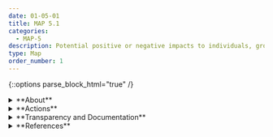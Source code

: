 ```yaml
---
date: 01-05-01
title: MAP 5.1
categories:
  - MAP-5
description: Potential positive or negative impacts to individuals, groups, communities, organizations, or society are regularly identified and documented.
type: Map
order_number: 1
---
```


{::options parse_block_html="true" /}


<details>
<summary markdown="span">**About**</summary>
<br>
AI systems are socio-technical in nature and can have positive, neutral, or negative implications that extend beyond their stated purpose. Negative impacts can be wide- ranging and affect individuals, groups, communities, organizations, and society, as well as the environment and national security. 

The Map function provides an opportunity for organizations to assess potential AI system impacts based on identified risks. This enables organizations to create a baseline for system monitoring and to increase opportunities for detecting emergent risks. Impact assessments also help to identify new benefits and purposes which may arise from AI system use. After an AI system is deployed, engaging different stakeholder groups – who may be aware of, or experience, benefits or negative impacts that are unknown to AI actors – allows organizations to understand and monitor system benefits and impacts more readily.

</details>

<details>
<summary markdown="span">**Actions**</summary>

* Establish and document stakeholder engagement processes at the earliest stages of system formulation to identify potential impacts from the AI system on individuals, groups, communities, organizations, and society. 
* Employ methods such as value sensitive design (VSD) to identify misalignments between organizational and societal values, and system implementation and impact. 
* Identify approaches to engage, capture, and incorporate input from system users and other key stakeholders to assist with continuous monitoring for impacts and emergent risks. Incorporate quantitative, qualitative, and mixed methods in the assessment and documentation of potential impacts to individuals, groups, communities, organizations, and society. 
* Identify a team (internal or external) that is independent of AI design and development functions to assess AI system benefits, positive and negative impacts and their likelihood. 
* Develop impact assessment procedures that incorporate socio-technical elements and methods and plan to normalize across organizational culture. Regularly review and refine impact assessment processes. 

</details>

<details>
<summary markdown="span">**Transparency and Documentation**</summary>
<br>
**Organizations can document the following:**
- If it relates to people, does it unfairly advantage or disadvantage a particular social group? In what ways? How was this mitigated?
- If it relates to other ethically protected subjects, have appropriate obligations been met? (e.g., medical data might include information collected from animals)
- If it relates to people, could this dataset expose people to harm or legal action? (e.g., financial social or otherwise) What was done to mitigate or reduce the potential for harm?

**AI Transparency Resources:**
- Datasheets for Datasets
- GAO-21-519SP: AI Accountability Framework for Federal Agencies & Other Entities
- “AI policies and initiatives,” in Artificial Intelligence in Society, OECD, 2019
- Intel.gov: AI Ethics Framework for Intelligence Community  - 2020
- Assessment List for Trustworthy AI (ALTAI) - The High-Level Expert Group on AI - 2019

</details>

<details>
<summary markdown="span">**References**</summary>
<br>
Susanne Vernim, Harald Bauer, Erwin Rauch, et al. 2022. A value sensitive design approach for designing AI-based worker assistance systems in manufacturing. Procedia Comput. Sci. 200, C (2022), 505–516. [URL](https://doi.org/10.1016/j.procs.2022.01.248)

Harini Suresh and John V. Guttag. 2020. A Framework for Understanding Sources of Harm throughout the Machine Learning Life Cycle. arXiv:1901.10002. Retrieved from [URL](https://arxiv.org/abs/1901.10002)

Margarita Boyarskaya, Alexandra Olteanu, and Kate Crawford. 2020. Overcoming Failures of Imagination in AI Infused System Development and Deployment. arXiv:2011.13416. [URL](https://arxiv.org/abs/2011.13416)

Konstantinia Charitoudi and Andrew Blyth. A Socio-Technical Approach to Cyber Risk Management and Impact Assessment. Journal of Information Security 4, 1 (2013), 33-41. [URL](http://dx.doi.org/10.4236/jis.2013.41005)

Raji, I.D., Smart, A., White, R.N., Mitchell, M., Gebru, T., Hutchinson, B., Smith-Loud, J., Theron, D., & Barnes, P. (2020). Closing the AI accountability gap: defining an end-to-end framework for internal algorithmic auditing. Proceedings of the 2020 Conference on Fairness, Accountability, and Transparency.

Emanuel Moss, Elizabeth Anne Watkins, Ranjit Singh, Madeleine Clare Elish, & Jacob Metcalf. 2021. Assemlbing Accountability: Algorithmic Impact Assessment for the Public Interest.  Data & Society. Accessed 7/14/2022 at [URL](https://datasociety.net/library/assembling-accountability-algorithmic-impact-assessment-for-the-public-interest/)

Ada Lovelace Institute. 2022. Algorithmic Impact Assessment: A Case Study in Healthcare. Accessed July 14, 2022. [URL](https://www.adalovelaceinstitute.org/report/algorithmic-impact-assessment-case-study-healthcare/)

Microsoft. Responsible AI Impact Assessment Template. 2022. Accessed July 14, 2022. [URL](https://blogs.microsoft.com/wp-content/uploads/prod/sites/5/2022/06/Microsoft-RAI-Impact-Assessment-Template.pdf)

Microsoft. Responsible AI Impact Assessment Guide. 2022. Accessed July 14, 2022. [URL](https://blogs.microsoft.com/wp-content/uploads/prod/sites/5/2022/06/Microsoft-RAI-Impact-Assessment-Guide.pdf)

Microsoft. Foundations of assessing harm. 2022.  [URL](https://docs.microsoft.com/en-us/azure/architecture/guide/responsible-innovation/harms-modeling/)

Microsoft Responsible AI Standard, v2. [URL](https://query.prod.cms.rt.microsoft.com/cms/api/am/binary/RE4ZPmV)

</details>
